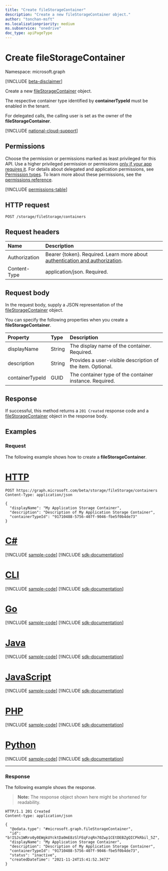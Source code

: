 ```yaml
---
title: "Create fileStorageContainer"
description: "Create a new fileStorageContainer object."
author: "tonchan-msft"
ms.localizationpriority: medium
ms.subservice: "onedrive"
doc_type: apiPageType
---
```


# Create fileStorageContainer

Namespace: microsoft.graph

[!INCLUDE [beta-disclaimer](../../includes/beta-disclaimer.md)]

Create a new [fileStorageContainer](../resources/filestoragecontainer.md) object. 

The respective container type identified by **containerTypeId** must be enabled in the tenant. 

For delegated calls, the calling user is set as the owner of the **fileStorageContainer**. 

[!INCLUDE [national-cloud-support](../../includes/global-only.md)]

## Permissions

Choose the permission or permissions marked as least privileged for this API. Use a higher privileged permission or permissions [only if your app requires it](/graph/permissions-overview#best-practices-for-using-microsoft-graph-permissions). For details about delegated and application permissions, see [Permission types](/graph/permissions-overview#permission-types). To learn more about these permissions, see the [permissions reference](/graph/permissions-reference).

<!-- { "blockType": "permissions", "name": "filestoragecontainer_post" } -->
[!INCLUDE [permissions-table](../includes/permissions/filestoragecontainer-post-permissions.md)]

## HTTP request

<!-- {
  "blockType": "ignored"
}
-->
``` http
POST /storage/fileStorage/containers
```

## Request headers
|Name|Description|
|:---|:---|
|Authorization|Bearer {token}. Required. Learn more about [authentication and authorization](/graph/auth/auth-concepts).|
|Content-Type|application/json. Required.|

## Request body
In the request body, supply a JSON representation of the [fileStorageContainer](../resources/filestoragecontainer.md) object.

You can specify the following properties when you create a **fileStorageContainer**.

|Property|Type|Description|
|:---|:---|:---|
|displayName|String|The display name of the container. Required.|
|description|String|Provides a user-visible description of the item. Optional.|
|containerTypeId|GUID|The container type of the container instance. Required.|

## Response

If successful, this method returns a `201 Created` response code and a [fileStorageContainer](../resources/filestoragecontainer.md) object in the response body.

## Examples

### Request
The following example shows how to create a **fileStorageContainer**.
# [HTTP](#tab/http)
<!-- {
  "blockType": "request",
  "name": "create_filestoragecontainer"
}
-->
``` http
POST https://graph.microsoft.com/beta/storage/fileStorage/containers
Content-Type: application/json

{
  "displayName": "My Application Storage Container",
  "description": "Description of My Application Storage Container",
  "containerTypeId": "91710488-5756-407f-9046-fbe5f0b4de73"
}
```

# [C#](#tab/csharp)
[!INCLUDE [sample-code](../includes/snippets/csharp/create-filestoragecontainer-csharp-snippets.md)]
[!INCLUDE [sdk-documentation](../includes/snippets/snippets-sdk-documentation-link.md)]

# [CLI](#tab/cli)
[!INCLUDE [sample-code](../includes/snippets/cli/create-filestoragecontainer-cli-snippets.md)]
[!INCLUDE [sdk-documentation](../includes/snippets/snippets-sdk-documentation-link.md)]

# [Go](#tab/go)
[!INCLUDE [sample-code](../includes/snippets/go/create-filestoragecontainer-go-snippets.md)]
[!INCLUDE [sdk-documentation](../includes/snippets/snippets-sdk-documentation-link.md)]

# [Java](#tab/java)
[!INCLUDE [sample-code](../includes/snippets/java/create-filestoragecontainer-java-snippets.md)]
[!INCLUDE [sdk-documentation](../includes/snippets/snippets-sdk-documentation-link.md)]

# [JavaScript](#tab/javascript)
[!INCLUDE [sample-code](../includes/snippets/javascript/create-filestoragecontainer-javascript-snippets.md)]
[!INCLUDE [sdk-documentation](../includes/snippets/snippets-sdk-documentation-link.md)]

# [PHP](#tab/php)
[!INCLUDE [sample-code](../includes/snippets/php/create-filestoragecontainer-php-snippets.md)]
[!INCLUDE [sdk-documentation](../includes/snippets/snippets-sdk-documentation-link.md)]

# [Python](#tab/python)
[!INCLUDE [sample-code](../includes/snippets/python/create-filestoragecontainer-python-snippets.md)]
[!INCLUDE [sdk-documentation](../includes/snippets/snippets-sdk-documentation-link.md)]

---

### Response
The following example shows the response.
>**Note:** The response object shown here might be shortened for readability.
<!-- {
  "blockType": "response",
  "truncated": true,
  "@odata.type": "microsoft.graph.fileStorageContainer"
}
-->
``` http
HTTP/1.1 201 Created
Content-type: application/json

{
  "@odata.type": "#microsoft.graph.fileStorageContainer",
  "id": "b!ISJs1WRro0y0EWgkUYcktDa0mE8zSlFEqFzqRn70Zwp1CEtDEBZgQICPkRbil_5Z",
  "displayName": "My Application Storage Container",
  "description": "Description of My Application Storage Container",
  "containerTypeId": "91710488-5756-407f-9046-fbe5f0b4de73",
  "status": "inactive",
  "createdDateTime": "2021-11-24T15:41:52.347Z"
}

```

